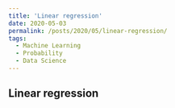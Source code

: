 ```yaml
---
title: 'Linear regression'
date: 2020-05-03
permalink: /posts/2020/05/linear-regression/
tags:
  - Machine Learning
  - Probability
  - Data Science
---
```


## Linear regression
